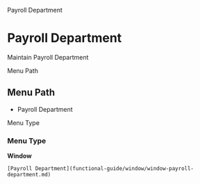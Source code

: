 
Payroll Department
# Payroll Department


Maintain Payroll Department

Menu Path
## Menu Path



- Payroll Department

Menu Type
### Menu Type

**Window**


```
[Payroll Department](functional-guide/window/window-payroll-department.md)
```